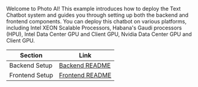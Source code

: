Welcome to Photo AI! This example introduces how to deploy the Text Chatbot system and guides you through setting up both the backend and frontend components. You can deploy this chatbot on various platforms, including Intel XEON Scalable Processors, Habana's Gaudi processors (HPU), Intel Data Center GPU and Client GPU, Nvidia Data Center GPU and Client GPU.

| Section              | Link                      |
| ---------------------| --------------------------|
| Backend Setup        | [Backend README](./backend/README.md) |
| Frontend Setup       | [Frontend README](./frontend/README.md) |



